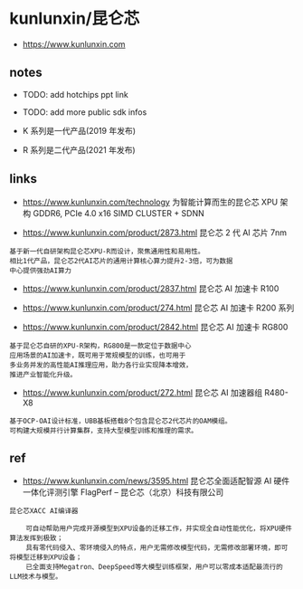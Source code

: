 # kunlunxin/昆仑芯

- https://www.kunlunxin.com

## notes

- TODO: add hotchips ppt link
- TODO: add more public sdk infos

- K 系列是一代产品(2019 年发布)
- R 系列是二代产品(2021 年发布)

## links

- https://www.kunlunxin.com/technology
  为智能计算而生的昆仑芯 XPU 架构
  GDDR6, PCIe 4.0 x16
  SIMD CLUSTER + SDNN

- https://www.kunlunxin.com/product/2873.html
  昆仑芯 2 代 AI 芯片
  7nm

```
基于新一代自研架构昆仑芯XPU-R而设计，聚焦通用性和易用性。
相比1代产品，昆仑芯2代AI芯片的通用计算核心算力提升2-3倍，可为数据
中心提供强劲AI算力
```

- https://www.kunlunxin.com/product/2837.html
  昆仑芯 AI 加速卡 R100

- https://www.kunlunxin.com/product/274.html
  昆仑芯 AI 加速卡 R200 系列

- https://www.kunlunxin.com/product/2842.html
  昆仑芯 AI 加速卡 RG800

```
基于昆仑芯自研的XPU-R架构，RG800是一款定位于数据中心
应用场景的AI加速卡，既可用于常规模型的训练，也可用于
多业务并发的高性能AI推理应用，助力各行业实现降本增效，
推进产业智能化升级。
```

- https://www.kunlunxin.com/product/272.html
  昆仑芯 AI 加速器组 R480-X8

```
基于OCP-OAI设计标准，UBB基板搭载8个包含昆仑芯2代芯片的OAM模组。
可构建大规模并行计算集群，支持大型模型训练和推理的需求。
```

## ref

- https://www.kunlunxin.com/news/3595.html
  昆仑芯全面适配智源 AI 硬件一体化评测引擎 FlagPerf – 昆仑芯（北京）科技有限公司

```
昆仑芯XACC AI编译器

    可自动帮助用户完成开源模型到XPU设备的迁移工作，并实现全自动性能优化，将XPU硬件算法发挥到极致；
    具有零代码侵入、零环境侵入的特点，用户无需修改模型代码，无需修改部署环境，即可将模型迁移到XPU设备；
    已全面支持Megatron、DeepSpeed等大模型训练框架，用户可以零成本适配最流行的LLM技术与模型。
```
